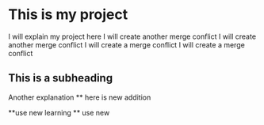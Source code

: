# This is my project
I will explain my project here
I will create another merge conflict
I will create another merge conflict
I will create a merge conflict
I will create a merge conflict


## This is a subheading
Another explanation
** here is new addition


**use new learning 
** use new 
